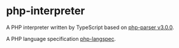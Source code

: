 # php-interpreter
A PHP interpreter written by TypeScript based on [php-parser v3.0.0](https://github.com/glayzzle/php-parser).

A PHP language specification [php-langspec](https://github.com/php/php-langspec/blob/master/spec).

